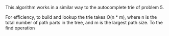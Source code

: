 

This algorithm works in a similar way to the autocomplete trie of problem 5.

For efficiency, to build and lookup the trie takes O(n * m), where n is the total number of path parts in the tree, and m is the largest path size. To the find operation

